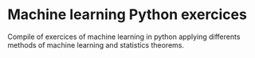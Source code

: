 # Machine learning Python exercices

Compile of exercices of machine learning in python applying differents methods of machine learning and statistics theorems.
